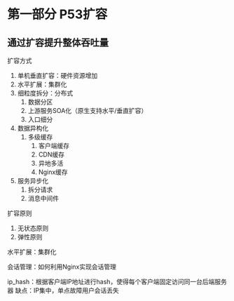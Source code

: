 # 第一部分 P53扩容
## 通过扩容提升整体吞吐量
扩容方式
1. 单机垂直扩容：硬件资源增加
2. 水平扩展：集群化
3. 细粒度拆分：分布式
   1. 数据分区
   2. 上游服务SOA化（原生支持水平/垂直扩容）
   3. 入口细分
4. 数据异构化
   1. 多级缓存
      1. 客户端缓存
      2. CDN缓存
      3. 异地多活
      4. Nginx缓存
5. 服务异步化
   1. 拆分请求
   2. 消息中间件

扩容原则
1. 无状态原则
2. 弹性原则

水平扩展：集群化

会话管理：如何利用Nginx实现会话管理

ip_hash：根据客户端IP地址进行hash，使得每个客户端固定访问同一台后端服务器
缺点：IP集中，单点故障用户会话丢失
